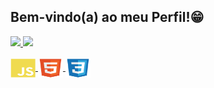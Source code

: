 ## Bem-vindo(a) ao meu Perfil!😁

 <div>
   <a href="https://github.com/jonatthanq">
   <img height="180em" src="https://github-readme-stats.vercel.app/api?username=jonatthanq&show_icons=true&theme=tokyonight&include_all_commits=true&count_private=true"/>
   <img height="180em" src="https://github-readme-stats.vercel.app/api/top-langs/?username=jonatthanq&layout=compact&langs_count=6&theme=tokyonight"/>
</div>
    
<div style="display: inline_block"><br>
  <img align="center" alt="Js" height="30" width="40" src="https://raw.githubusercontent.com/devicons/devicon/master/icons/javascript/javascript-plain.svg">
  <img align="center" alt="HTML" height="30" width="40" src="https://raw.githubusercontent.com/devicons/devicon/master/icons/html5/html5-original.svg">
  <img align="center" alt="CSS" height="30" width="40" src="https://raw.githubusercontent.com/devicons/devicon/master/icons/css3/css3-original.svg">
</div>
 
<br>
 
 
<div> 
 
  <a href="https://instagram.com/jonatthanquintino" target="_blank">
  <a href="mailto:jonathanquintino@outlook.com"></a>
  <a href="linkedin:Jonathan Quintino"></a>

</div>

